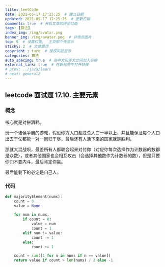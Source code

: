 ```yaml
---
title: leetCode
date: 2021-05-17 17:25:25  # 建立日期
updated: 2021-05-17 17:25:25  # 更新日期
comments: true  # 开启文章的评论功能
tags: [算法]
index_img: /img/avatar.png
banner_img: /img/avatar.png  # 详情页图片
top: 9  # 设置权重,  主页那个先显示
sticky: 2  # 文章置顶
copyright : ture  # 授权问题显示
categories: 算法
auto_spacing: true  # 在中文和英文之间加入空格
external_link: true  # 在新标签中打开链接
# prev: ../java/learn
# next: general2
---
```

<!-- [[toc]]  # 在页面显示目录 -->

## leetcode 面试题 17.10. 主要元素

### 概念

核心就是对拼消耗。

玩一个诸侯争霸的游戏，假设你方人口超过总人口一半以上，并且能保证每个人口出去干仗都能一对一同归于尽。最后还有人活下来的国家就是胜利。

那就大混战呗，最差所有人都联合起来对付你（对应你每次选择作为计数器的数都是众数），或者其他国家也会相互攻击（会选择其他数作为计数器的数），但是只要你们不要内斗，最后肯定你赢。

最后能剩下的必定是自己人。

### 代码

```python
def majorityElement(nums):
    count = 0
    value = None

    for num in nums:
        if count = 0:
            value = num
            count = 1
        elif num != value:
            count -= 1
        else:
            count += 1

    count = sum([1 for n in nums if n == value])
    return value if count > len(nums) / 2 else -1
```
